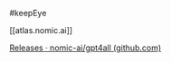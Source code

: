 #keepEye 

[[atlas.nomic.ai]]

[Releases · nomic-ai/gpt4all (github.com)](https://github.com/nomic-ai/gpt4all)